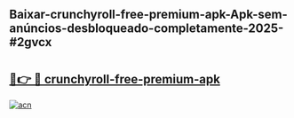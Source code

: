 ## Baixar-crunchyroll-free-premium-apk-Apk-sem-anúncios-desbloqueado-completamente-2025-#2gvcx

# <h2><a href="https://ainizakaria.my?title=crunchyroll-free-premium-apk&ref=20M">🔗👉 🔴 crunchyroll-free-premium-apk</a></h2>

[![acn](https://github.com/user-attachments/assets/0f9c940e-d8b0-45ae-aac7-cd30a18b3e1c)](https://ainizakaria.my?title=crunchyroll-free-premium-apk&ref=20M)

